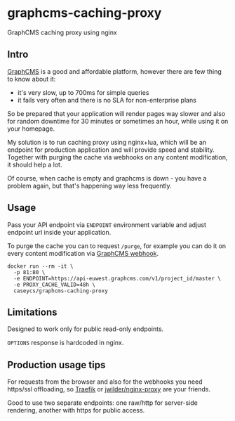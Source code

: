 # graphcms-caching-proxy

GraphCMS caching proxy using nginx

## Intro

[GraphCMS](https://graphcms.com) is a good and affordable platform, however there are
few thing to know about it:

* it's very slow, up to 700ms for simple queries
* it fails very often and there is no SLA for non-enterprise plans

So be prepared that your application will render pages way slower and also for
random downtime for 30 minutes or sometimes an hour, while using it on your homepage.

My solution is to run caching proxy using nginx+lua, which will be an endpoint for production application and
will provide speed and stability. Together with purging the cache via webhooks on
any content modification, it should help a lot.

Of course, when cache is empty and graphcms is down - you have a problem again, but that's happening
way less frequently. 

## Usage

Pass your API endpoint via `ENDPOINT` environment variable and adjust
endpoint url inside your application.

To purge the cache you can to request `/purge`, for example you can do it
on every content modification via [GraphCMS webhook](https://docs.graphcms.com/developers/concepts#webhooks).

```
docker run --rm -it \
  -p 81:80 \
  -e ENDPOINT=https://api-euwest.graphcms.com/v1/project_id/master \
  -e PROXY_CACHE_VALID=48h \
  caseycs/graphcms-caching-proxy
```

## Limitations

Designed to work only for public read-only endpoints.

`OPTIONS` response is hardcoded in nginx.

## Production usage tips

For requests from the browser and also for the webhooks you need https/ssl offloading, so [Traefik](https://traefik.io/) or [jwilder/nginx-proxy](https://github.com/jwilder/nginx-proxy) are your friends.

Good to use two separate endpoints: one raw/http for server-side rendering, another with https for public access.
